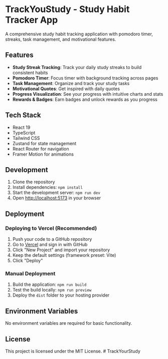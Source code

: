 # TrackYouStudy - Study Habit Tracker App

A comprehensive study habit tracking application with pomodoro timer, streaks, task management, and motivational features.

## Features

- **Study Streak Tracking**: Track your daily study streaks to build consistent habits
- **Pomodoro Timer**: Focus timer with background tracking across pages
- **Task Management**: Organize and track your study tasks
- **Motivational Quotes**: Get inspired with daily quotes
- **Progress Visualization**: See your progress with intuitive charts and stats
- **Rewards & Badges**: Earn badges and unlock rewards as you progress

## Tech Stack

- React 19
- TypeScript
- Tailwind CSS
- Zustand for state management
- React Router for navigation
- Framer Motion for animations

## Development

1. Clone the repository
2. Install dependencies: `npm install`
3. Start the development server: `npm run dev`
4. Open [http://localhost:5173](http://localhost:5173) in your browser

## Deployment

### Deploying to Vercel (Recommended)

1. Push your code to a GitHub repository
2. Go to [Vercel](https://vercel.com) and sign in with GitHub
3. Click "New Project" and import your repository
4. Keep the default settings (framework preset: Vite)
5. Click "Deploy"

### Manual Deployment

1. Build the application: `npm run build`
2. Test the build locally: `npm run preview`
3. Deploy the `dist` folder to your hosting provider

## Environment Variables

No environment variables are required for basic functionality.

## License

This project is licensed under the MIT License.
#   T r a c k Y o u r S t u d y  
 